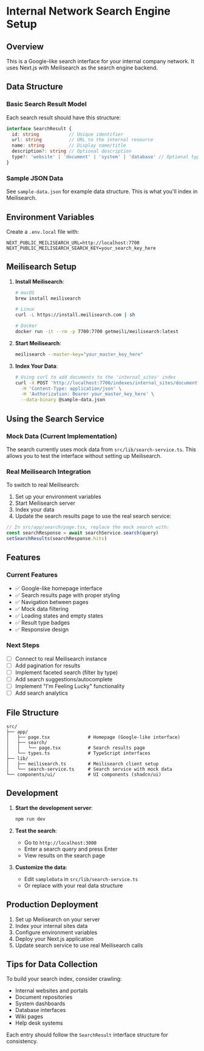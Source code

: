 # Internal Network Search Engine Setup

## Overview
This is a Google-like search interface for your internal company network. It uses Next.js with Meilisearch as the search engine backend.

## Data Structure

### Basic Search Result Model
Each search result should have this structure:

```typescript
interface SearchResult {
  id: string           // Unique identifier
  url: string          // URL to the internal resource
  name: string         // Display name/title
  description?: string // Optional description
  type?: 'website' | 'document' | 'system' | 'database' // Optional type
}
```

### Sample JSON Data
See `sample-data.json` for example data structure. This is what you'll index in Meilisearch.

## Environment Variables

Create a `.env.local` file with:

```env
NEXT_PUBLIC_MEILISEARCH_URL=http://localhost:7700
NEXT_PUBLIC_MEILISEARCH_SEARCH_KEY=your_search_key_here
```

## Meilisearch Setup

1. **Install Meilisearch**:
   ```bash
   # macOS
   brew install meilisearch
   
   # Linux
   curl -L https://install.meilisearch.com | sh
   
   # Docker
   docker run -it --rm -p 7700:7700 getmeili/meilisearch:latest
   ```

2. **Start Meilisearch**:
   ```bash
   meilisearch --master-key="your_master_key_here"
   ```

3. **Index Your Data**:
   ```bash
   # Using curl to add documents to the 'internal_sites' index
   curl -X POST 'http://localhost:7700/indexes/internal_sites/documents' \
     -H 'Content-Type: application/json' \
     -H 'Authorization: Bearer your_master_key_here' \
     --data-binary @sample-data.json
   ```

## Using the Search Service

### Mock Data (Current Implementation)
The search currently uses mock data from `src/lib/search-service.ts`. This allows you to test the interface without setting up Meilisearch.

### Real Meilisearch Integration
To switch to real Meilisearch:

1. Set up your environment variables
2. Start Meilisearch server
3. Index your data
4. Update the search results page to use the real search service:

```typescript
// In src/app/search/page.tsx, replace the mock search with:
const searchResponse = await searchService.search(query)
setSearchResults(searchResponse.hits)
```

## Features

### Current Features
- ✅ Google-like homepage interface
- ✅ Search results page with proper styling
- ✅ Navigation between pages
- ✅ Mock data filtering
- ✅ Loading states and empty states
- ✅ Result type badges
- ✅ Responsive design

### Next Steps
- [ ] Connect to real Meilisearch instance
- [ ] Add pagination for results
- [ ] Implement faceted search (filter by type)
- [ ] Add search suggestions/autocomplete
- [ ] Implement "I'm Feeling Lucky" functionality
- [ ] Add search analytics

## File Structure

```
src/
├── app/
│   ├── page.tsx              # Homepage (Google-like interface)
│   ├── search/
│   │   └── page.tsx          # Search results page
│   └── types.ts              # TypeScript interfaces
├── lib/
│   ├── meilisearch.ts        # Meilisearch client setup
│   └── search-service.ts     # Search service with mock data
└── components/ui/            # UI components (shadcn/ui)
```

## Development

1. **Start the development server**:
   ```bash
   npm run dev
   ```

2. **Test the search**:
   - Go to `http://localhost:3000`
   - Enter a search query and press Enter
   - View results on the search page

3. **Customize the data**:
   - Edit `sampleData` in `src/lib/search-service.ts`
   - Or replace with your real data structure

## Production Deployment

1. Set up Meilisearch on your server
2. Index your internal sites data
3. Configure environment variables
4. Deploy your Next.js application
5. Update search service to use real Meilisearch calls

## Tips for Data Collection

To build your search index, consider crawling:
- Internal websites and portals
- Document repositories
- System dashboards
- Database interfaces
- Wiki pages
- Help desk systems

Each entry should follow the `SearchResult` interface structure for consistency. 